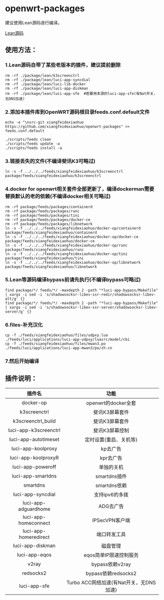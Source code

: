 # openwrt-packages

建议使用Lean源码进行编译。

[Lean源码](https://github.com/coolsnowwolf/lede)


## 使用方法：

### 1.Lean源码自带了某些老版本的插件，建议提前删除
```
rm -rf ./package/lean/k3screenctrl
rm -rf ./package/lean/luci-app-syncdial
rm -rf ./package/lean/luci-lib-docker
rm -rf ./package/lean/luci-app-diskman
rm -rf ./package/lean/luci-app-sfe  #若要用本源的luci-app-sfe(有Nat开关，无DNS加速)

```

### 2.添加本插件库到OpenWRT源码根目录feeds.conf.default文件

```
echo -e "\nsrc-git xiangfeidexiaohuo https://github.com/xiangfeidexiaohuo/openwrt-packages" >> feeds.conf.default

./scripts/feeds clean
./scripts/feeds update -a 
./scripts/feeds install -a
```

### 3.链接丢失的文件(不编译斐讯K3可略过)

```
ln -s -f ../../../feeds/xiangfeidexiaohuo/k3screenctrl package/feeds/xiangfeidexiaohuo/k3screenctrl
```

### 4.docker for openwrt相关套件全部更新了，编译dockerman需要替换默认的老的依赖(不编译docker相关可略过)
```
rm -rf package/feeds/packages/containerd
rm -rf package/feeds/packages/runc
rm -rf package/feeds/packages/tini
rm -rf package/feeds/packages/docker-ce
rm -rf package/feeds/packages/libnetwork
ln -s -f ../../../feeds/xiangfeidexiaohuo/docker-op/containerd package/feeds/xiangfeidexiaohuo/containerd
ln -s -f ../../../feeds/xiangfeidexiaohuo/docker-op/docker-ce package/feeds/xiangfeidexiaohuo/docker-ce
ln -s -f ../../../feeds/xiangfeidexiaohuo/docker-op/runc package/feeds/xiangfeidexiaohuo/runc
ln -s -f ../../../feeds/xiangfeidexiaohuo/docker-op/tini package/feeds/xiangfeidexiaohuo/tini
ln -s -f ../../../feeds/xiangfeidexiaohuo/docker-op/libnetwork package/feeds/xiangfeidexiaohuo/libnetwork
```

### 5.Lean等源码编译bypass前请先执行(不编译bypass可略过)
```
find package/*/ feeds/*/ -maxdepth 2 -path "*luci-app-bypass/Makefile" | xargs -i sed -i 's/shadowsocksr-libev-ssr-redir/shadowsocksr-libev-alt/g' {}
find package/*/ feeds/*/ -maxdepth 2 -path "*luci-app-bypass/Makefile" | xargs -i sed -i 's/shadowsocksr-libev-ssr-server/shadowsocksr-libev-server/g' {}
```

### 6.files-补充汉化
```
cp -f ./feeds/xiangfeidexiaohuo/files/udpxy.lua ./feeds/luci/applications/luci-app-udpxy/luasrc/model/cbi
cp -f ./feeds/xiangfeidexiaohuo/files/mwan3.po ./feeds/luci/applications/luci-app-mwan3/po/zh-cn
```

### 7.然后开始编译

## 插件说明：

|插件名|功能|
| :----: | :----: |
| docker-op | openwrt的docker全套 |
| k3screenctrl | 斐讯K3屏幕套件 |
| k3screenctrl_build | 斐讯K3屏幕套件 |
| luci-app-k3screenctrl | 斐讯K3屏幕控制 |
| luci-app-autotimeset | 定时设置(重启、关机等) |
| luci-app-koolproxy | kp去广告 |
| luci-app-koolproxyR | kpr去广告 |
| luci-app-poweroff | 单独的关机 |
| luci-app-smartdns | smartdns插件 |
| smartdns | smartdns依赖 |
| luci-app-syncdial | 支持ipv6的多拨 |
| luci-app-adguardhome | ADG去广告 |
| luci-app-homeconnect | IPSecVPN客户端 |
| luci-app-homeredirect | 端口转发工具 |
| luci-app-diskman | 磁盘管理 |
| luci-app-eqos | eqos简单IP限速控制服务 |
| v2ray | bypass依赖v2ray |
| redsocks2 | bypass依赖redsocks2 |
| luci-app-sfe | Turbo ACC网络加速(有Nat开关，无DNS加速) |



